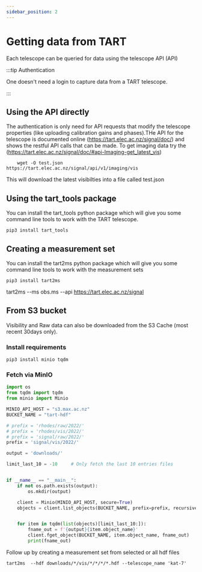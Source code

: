 ```yaml
---
sidebar_position: 2
---
```


# Getting data from TART

Each telescope can be queried for data using the telescope API (API)

:::tip Authentication

One doesn't need a login to capture data from a TART telescope. 

:::

## Using the API directly

 The authentication is only need for API requests that modify the telescope properties (like uploading calibration gains and phases).THe API for the telescope is documented online (https://tart.elec.ac.nz/signal/doc/) and shows the restful API calls that can be made.
To get imaging data try the (https://tart.elec.ac.nz/signal/doc/#api-Imaging-get_latest_vis)
```
    wget -O test.json  https://tart.elec.ac.nz/signal/api/v1/imaging/vis
```
This will download the latest visibilties into a file called test.json

## Using the tart_tools package

You can install the tart_tools python package which will give you some command line tools to work with the TART telescope.

```pip3 install tart_tools```

## Creating a measurement set

You can install the tart2ms python package which will give you some command line tools to work with the measurement sets 

```pip3 install tart2ms```

tart2ms --ms obs.ms --api https://tart.elec.ac.nz/signal


## From S3 bucket

Visibility and Raw data can also be downloaded from the S3 Cache (most recent 30days only).


### Install requirements
```pip3 install minio tqdm```

### Fetch via MinIO

```python
import os
from tqdm import tqdm
from minio import Minio

MINIO_API_HOST = "s3.max.ac.nz"
BUCKET_NAME = "tart-hdf"

# prefix = 'rhodes/raw/2022/'
# prefix = 'rhodes/vis/2022/'
# prefix = 'signal/raw/2022/'
prefix = 'signal/vis/2022/'

output = 'downloads/'

limit_last_10 = -10     # Only fetch the last 10 entries files


if __name__ == "__main__":
    if not os.path.exists(output):
        os.mkdir(output)

    client = Minio(MINIO_API_HOST, secure=True)
    objects = client.list_objects(BUCKET_NAME, prefix=prefix, recursive=True)


    for item in tqdm(list(objects)[limit_last_10:]):
        fname_out = f'{output}{item.object_name}'
        client.fget_object(BUCKET_NAME, item.object_name, fname_out)
        print(fname_out)
```

Follow up by creating a measurement set from selected or all hdf files

```
tart2ms  --hdf downloads/*/vis/*/*/*/*.hdf --telescope_name 'kat-7'
```